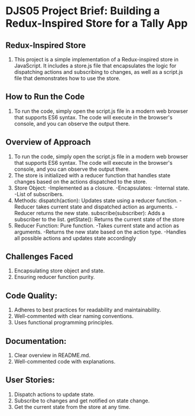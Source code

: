 # DJS05 Project Brief: Building a Redux-Inspired Store for a Tally App
## Redux-Inspired Store
1. This project is a simple implementation of a Redux-inspired store in JavaScript. It includes a store.js file that encapsulates the logic for dispatching actions and subscribing to changes, as well as a script.js file that demonstrates how to use the store.
   
## How to Run the Code

1. To run the code, simply open the script.js file in a modern web browser that supports ES6 syntax. The code will execute in the browser's console, and you can observe the output there.
   
## Overview of Approach
1. To run the code, simply open the script.js file in a modern web browser that supports ES6 syntax. The code will execute in the browser's console, and you can observe the output there.
2. The store is initialized with a reducer function that handles state changes based on the actions dispatched to the store.
3. Store Object:
-Implemented as a closure.
-Encapsulates:
-Internal state.
-List of subscribers.
4. Methods:
dispatch(action): Updates state using a reducer function.
-Reducer takes current state and dispatched action as arguments.
-Reducer returns the new state.
subscribe(subscriber): Adds a subscriber to the list.
getState(): Returns the current state of the store
5. Reducer Function:
Pure function.
-Takes current state and action as arguments.
-Returns the new state based on the action type.
-Handles all possible actions and updates state accordingly

## Challenges Faced
1. Encapsulating store object and state.
2. Ensuring reducer function purity.

## Code Quality:
1. Adheres to best practices for readability and maintainability.
2. Well-commented with clear naming conventions.
3. Uses functional programming principles.

## Documentation:
1. Clear overview in README.md.
2. Well-commented code with explanations.

## User Stories:
1. Dispatch actions to update state.
2. Subscribe to changes and get notified on state change.
3. Get the current state from the store at any time.
